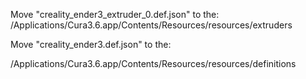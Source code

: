 Move "creality_ender3_extruder_0.def.json" to the:  
/Applications/Cura3.6.app/Contents/Resources/resources/extruders  

Move "creality_ender3.def.json" to the:  

/Applications/Cura3.6.app/Contents/Resources/resources/definitions  
